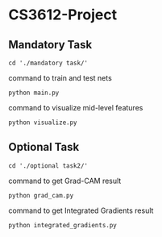 # CS3612-Project

## Mandatory Task

```text
cd './mandatory task/'
```

command to train and test nets
```text
python main.py
```

command to visualize mid-level features
```text
python visualize.py
```


## Optional Task

```text
cd './optional task2/'
```

command to get Grad-CAM result
```text
python grad_cam.py
```

command to get Integrated Gradients result
```text
python integrated_gradients.py
```